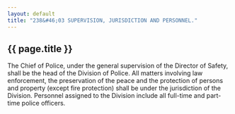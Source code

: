 ```yaml
---
layout: default 
title: "238&#46;03 SUPERVISION, JURISDICTION AND PERSONNEL."
---
```


{{ page.title }}
----------------

The Chief of Police, under the general supervision of the Director of
Safety, shall be the head of the Division of Police. All matters
involving law enforcement, the preservation of the peace and the
protection of persons and property (except fire protection) shall be
under the jurisdiction of the Division. Personnel assigned to the
Division include all full-time and part-time police officers.
